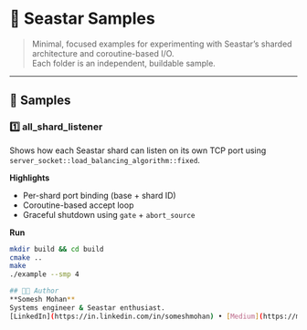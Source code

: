 # 🧩 Seastar Samples

> Minimal, focused examples for experimenting with Seastar’s sharded architecture and coroutine-based I/O.  
> Each folder is an independent, buildable sample.

---

## 📁 Samples

### **1️⃣ all_shard_listener**
Shows how each Seastar shard can listen on its own TCP port using  
`server_socket::load_balancing_algorithm::fixed`.

**Highlights**
- Per-shard port binding (base + shard ID)
- Coroutine-based accept loop
- Graceful shutdown using `gate` + `abort_source`

**Run**
```bash
mkdir build && cd build
cmake ..
make
./example --smp 4

## 🧑‍💻 Author  
**Somesh Mohan**  
Systems engineer & Seastar enthusiast.  
[LinkedIn](https://in.linkedin.com/in/someshmohan) • [Medium](https://medium.com/@somesh557) • [Github](https://github.com/somesh-m)


